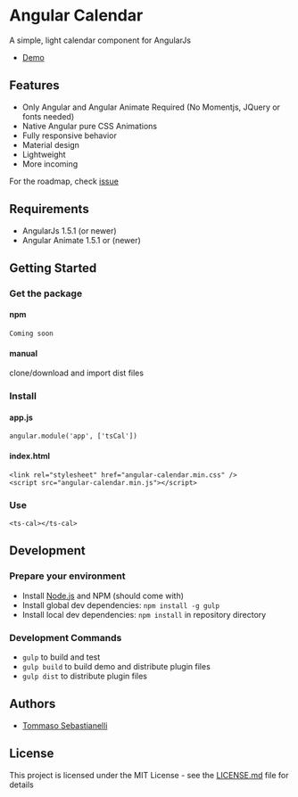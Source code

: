 # Angular Calendar

A simple, light calendar component for AngularJs

- [Demo](https://plnkr.co/edit/7eHoO3YeZzSSF3uUfpeS?p=preview)

## Features

- Only Angular and Angular Animate Required (No Momentjs, JQuery or fonts needed)
- Native Angular pure CSS Animations
- Fully responsive behavior
- Material design
- Lightweight
- More incoming

For the roadmap, check [issue](https://github.com/tommaso-sebastianelli/angular-calendar/issues)

## Requirements

- AngularJs 1.5.1 (or newer)
- Angular Animate 1.5.1 or (newer)

## Getting Started

### Get the package
#### npm
```
Coming soon
```
#### manual

clone/download and import dist files

### Install
#### app.js

```
angular.module('app', ['tsCal'])
```

#### index.html
```
<link rel="stylesheet" href="angular-calendar.min.css" />
<script src="angular-calendar.min.js"></script>
```

### Use
```
<ts-cal></ts-cal>
```

## Development

### Prepare your environment
* Install [Node.js](http://nodejs.org/) and NPM (should come with)
* Install global dev dependencies: `npm install -g gulp`
* Install local dev dependencies: `npm install` in repository directory

### Development Commands

* `gulp` to build and test
* `gulp build` to build demo and distribute plugin files
* `gulp dist` to distribute plugin files

## Authors

* [Tommaso Sebastianelli](https://github.com/tommaso-sebastianelli)

## License

This project is licensed under the MIT License - see the [LICENSE.md](LICENSE.md) file for details
